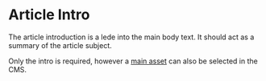 # Article Intro
The article introduction is a lede into the main body text. It should act as a summary of the article subject.

Only the intro is required, however a [main asset](/styleguide/components/main-asset) can also be selected in the CMS.
